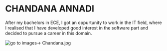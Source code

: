 # CHANDANA ANNADI
After my bachelors in ECE, I got an oppurtunity to work in the IT field, where I realised that I have developed good interest in the software part and decided to pursue a career in this domain.

![go to images-> Chandana.jpg]("./images/Chandana.jpg")

